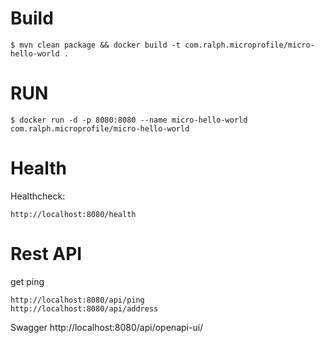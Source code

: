 # Build


	$ mvn clean package && docker build -t com.ralph.microprofile/micro-hello-world .

# RUN

	$ docker run -d -p 8080:8080 --name micro-hello-world com.ralph.microprofile/micro-hello-world 
	

	
	
# Health 

Healthcheck:

	http://localhost:8080/health
	
# Rest API

get ping

	http://localhost:8080/api/ping
	http://localhost:8080/api/address
	

Swagger	
	http://localhost:8080/api/openapi-ui/